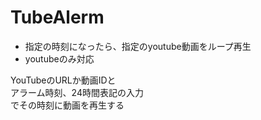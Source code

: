 # TubeAlerm
- 指定の時刻になったら、指定のyoutube動画をループ再生
- youtubeのみ対応

YouTubeのURLか動画IDと  
アラーム時刻、24時間表記の入力  
でその時刻に動画を再生する


